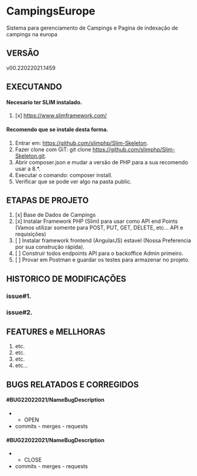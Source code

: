 # CampingsEurope
Sistema para gerenciamento de Campings e Pagina de indexação de campings na europa

## VERSÃO
v00.22022021.1459

## EXECUTANDO

#### Necesario ter SLIM instalado.
1. [x] https://www.slimframework.com/
#### Recomendo que se instale desta forma.
1. Entrar em: https://github.com/slimphp/Slim-Skeleton.
2. Fazer clone com GiT: git clone https://github.com/slimphp/Slim-Skeleton.git.
3. Abrir composer.json e mudar a versão de PHP para a sua recomendo usar a 8.*.
4. Executar o comando: composer install.
5. Verificar que se pode ver algo na pasta public.

## ETAPAS DE PROJETO

1. [x] Base de Dados de Campings
2. [x] Instalar Framework PHP (Slim) para usar como API end Points (Vamos utilizar somente para POST, PUT, GET, DELETE, etc... API e requisições)
3. [ ] Instalar framework frontend (AngularJS) estavel (Nossa Preferencia por sua construção rápida).
4. [ ] Construir todos endpoints API para o backoffice Admin primeiro.
5. [ ] Provar em Postman e guardar os testes para armazenar no projeto.

## HISTORICO DE MODIFICAÇÕES

### issue#1.  
### issue#2.  

## FEATURES e MELLHORAS

1. etc.
2. etc.
3. etc.
4. etc...

## BUGS RELATADOS E CORREGIDOS

#### #BUG22022021/NameBugDescription 
- - OPEN
- commits - merges - requests
#### #BUG22022021/NameBugDescription 
- - CLOSE
- commits - merges - requests
